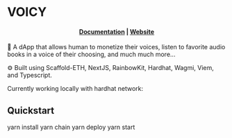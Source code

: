# VOICY

<h4 align="center">
  <a href="https://docs.scaffoldeth.io">Documentation</a> |
  <a href="https://scaffoldeth.io">Website</a>
</h4>

🧪 A dApp that allows human to monetize their voices, listen to favorite audio books in a voice of their choosing, and much much more...

⚙️ Built using Scaffold-ETH, NextJS, RainbowKit, Hardhat, Wagmi, Viem, and Typescript.

Currently working locally with hardhat network:

## Quickstart

yarn install
yarn chain
yarn deploy
yarn start


